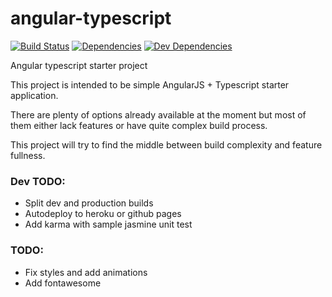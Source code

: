 # angular-typescript

[![Build Status](https://img.shields.io/travis/Igogrek/angular-typescript.svg?style=flat-square)](https://travis-ci.org/Igogrek/angular-typescript)
[![Dependencies](https://img.shields.io/david/Igogrek/angular-typescript.svg?style=flat-square)](https://david-dm.org/igogrek/angular-typescript)
[![Dev Dependencies](https://img.shields.io/david/dev/Igogrek/angular-typescript.svg?style=flat-square)](https://david-dm.org/igogrek/angular-typescript/#info=devDependencies)


Angular typescript starter project

This project is intended to be simple AngularJS + Typescript starter application.

There are plenty of options already available at the moment but most of them either lack features or have quite complex build process.

This project will try to find the middle between build complexity and feature fullness.

### Dev TODO:
  - Split dev and production builds
  - Autodeploy to heroku or github pages
  - Add karma with sample jasmine unit test

### TODO:
  - Fix styles and add animations
  - Add fontawesome 
